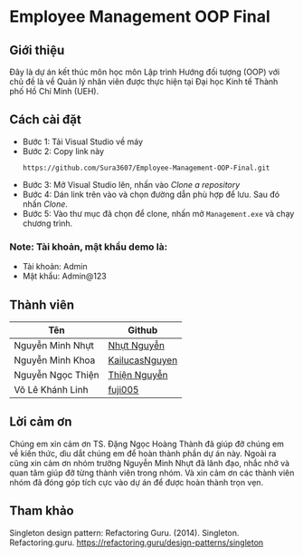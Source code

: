 # Employee Management OOP Final
## Giới thiệu
Đây là dự án kết thúc môn học môn Lập trình Hướng đối tượng (OOP) với chủ đề là về Quản lý nhân viên được thực hiện tại Đại học Kinh tế Thành phố Hồ Chí Minh (UEH).
## Cách cài đặt
* Bước 1: Tải Visual Studio về máy
* Bước 2: Copy link này
  ```
  https://github.com/Sura3607/Employee-Management-OOP-Final.git
  ```
* Bước 3: Mở Visual Studio lên, nhấn vào *Clone a repository*
* Bước 4: Dán link trên vào và chọn đường dẫn phù hợp để lưu. Sau đó nhấn *Clone*.
* Bước 5: Vào thư mục đã chọn để clone, nhấn mở ```Management.exe``` và chạy chương trình.
  <br>
### Note: Tài khoản, mật khẩu demo là:
  * Tài khoản: Admin
  * Mật khẩu: Admin@123
## Thành viên
| **Tên** | **Github** |
----------|-------------
Nguyễn Minh Nhựt|[Nhựt Nguyễn](https://github.com/Sura3607)
Nguyễn Minh Khoa|[KailucasNguyen](https://github.com/KailucasNguyen)
Nguyễn Ngọc Thiện|[Thiện Nguyễn](https://github.com/ThienNguyen3001)
Võ Lê Khánh Linh|[fuji005](https://github.com/fuji005)
## Lời cảm ơn
Chúng em xin cảm ơn TS. Đặng Ngọc Hoàng Thành đã giúp đỡ chúng em về kiến thức, dìu dắt chúng em để hoàn thành phần dự án này. Ngoài ra cũng xin cảm ơn nhóm trưởng Nguyễn Minh Nhựt đã lãnh đạo, nhắc nhở và quan tâm giúp đỡ từng thành viên trong nhóm. Và xin cảm ơn các thành viên nhóm đã đóng góp tích cực vào dự án để được hoàn thành trọn vẹn.
## Tham khảo
Singleton design pattern: Refactoring Guru. (2014). Singleton. Refactoring.guru. https://refactoring.guru/design-patterns/singleton
